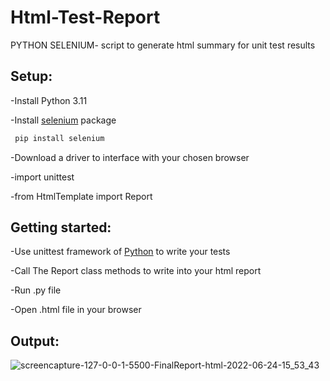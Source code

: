 # Html-Test-Report
PYTHON SELENIUM-  script to generate html summary for unit test results
## Setup:
   -Install Python 3.11
   
   -Install [selenium](https://www.selenium.dev/documentation/) package
   ```bash
    pip install selenium
   ```
   -Download a driver to interface with your chosen browser
   
   -import unittest
   
   -from HtmlTemplate import Report
## Getting started:
   
   -Use unittest framework of [Python](https://pypi.org/project/unittest2/)  to write your tests
   
   -Call The Report class methods to write into your html report 
   
   -Run .py file
   
   -Open .html file in your browser 
   
## Output:
  ![screencapture-127-0-0-1-5500-FinalReport-html-2022-06-24-15_53_43](https://user-images.githubusercontent.com/108267205/175916227-40e3cdb1-8fb2-4069-b90b-7df9daeb6041.png)
